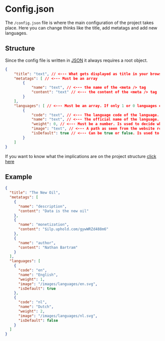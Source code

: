# Config.json

The `/config.json` file is where the main configuration of the project takes place. Here you can change thinks like the title, add metatags and add new languages.

## Structure

Since the config file is written in [JSON](https://www.json.org) it always requires a root object.

```json
{
    "title": "text", // <--- What gets displayed as title in your browser tab
    "metatags": [ // <--- Must be an array
        {
            "name": "text", // <--- the name of the <meta /> tag
            "content": "text" // <--- the content of the <meta /> tag
        }
    ],
    "languages": [ // <--- Must be an array. If only 1 or 0 languages exist, the language switcher will be hidden
        {
            "code": "text", // <--- The language code of the language. Is used for routing and redirecting
            "name": "text", // <--- The official name of the language. Used in the language switched
            "weight": 0, // <--- Must be a number. Is used to decide which language is displayed first
            "image": "text", // <--- A path as seen from the website root to an image. Is used in the language switcher (image should preferably be a flag)
            "isDefault": true // <--- Can be true or false. Is used to decide which language should be considered the default. There can only be ONE item with this on true
        }
    ]
}
```

If you want to know what the implications are on the project structure [click here](project-structure.md)

## Example

```json
{
  "title": "The New Oil",
  "metatags": [
    {
      "name": "description",
      "content": "Data is the new oil"
    },
    {
      "name": "monetization",
      "content": "$ilp.uphold.com/gywWRZd488m6"
    },
    {
      "name": "author",
      "content": "Nathan Bartram"
    }
  ],
  "languages": [
    {
      "code": "en",
      "name": "English",
      "weight": 1,
      "image": "/images/languages/en.svg",
      "isDefault": true
    },
    {
      "code": "nl",
      "name": "Dutch",
      "weight": 2,
      "image": "/images/languages/nl.svg",
      "isDefault": false
    }
  ]
}
```
